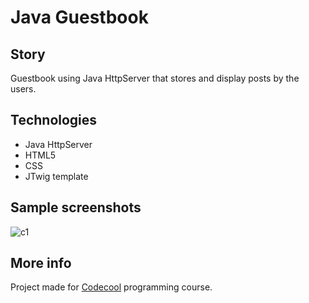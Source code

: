 # Java Guestbook

## Story

Guestbook using Java HttpServer that stores and display posts by the users.

## Technologies

- Java HttpServer
- HTML5
- CSS
- JTwig template

## Sample screenshots

![c1](https://raw.github.com/lpelczar/Guestbook/master/screenshot.png)

## More info

Project made for [Codecool](https://codecool.com/) programming course.
